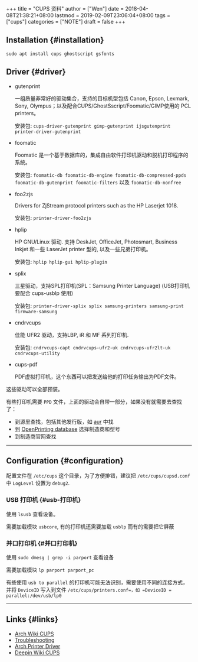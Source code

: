 +++
title = "CUPS 资料"
author = ["Wen"]
date = 2018-04-08T21:38:21+08:00
lastmod = 2019-02-09T23:06:04+08:00
tags = ["cups"]
categories = ["NOTE"]
draft = false
+++

## Installation {#installation}

`sudo apt install cups ghostscript gsfonts`


## Driver {#driver}

-   gutenprint

    一组质量非常好的驱动集合，支持的目标机型包括 Canon, Epson, Lexmark, Sony, Olympus；以及配合CUPS/GhostSscript/Foomatic/GIMP使用的 PCL printers。

    安装包: `cups-driver-gutenprint gimp-gutenprint ijsgutenprint printer-driver-gutenprint`

-   foomatic

    Foomatic 是一个基于数据库的，集成自由软件打印机驱动和脱机打印程序的系统。

    安装包: `foomatic-db foomatic-db-engine foomatic-db-compressed-ppds foomatic-db-gutenprint foomatic-filters` 以及 `foomatic-db-nonfree`

-   foo2zjs

    Drivers for ZjStream protocol printers such as the HP Laserjet 1018.

    安装包: `printer-driver-foo2zjs`

-   hplip

    HP GNU/Linux 驱动. 支持 DeskJet, OfficeJet, Photosmart, Business Inkjet 和一些 LaserJet printer 型的, 以及一些兄弟打印机。

    安装包: `hplip hplip-gui hplip-plugin`

-   splix

    三星驱动，支持SPL打印机(SPL：Samsung Printer Language)  (USB打印机要配合 cups-usblp 使用)

    安装包: `printer-driver-splix splix samsung-printers samsung-print firmware-samsung`

-   cndrvcups

    佳能 UFR2 驱动，支持LBP, iR 和 MF 系列打印机.

    安装包: `cndrvcups-capt cndrvcups-ufr2-uk cndrvcups-ufr2lt-uk cndrvcups-utility`

-   cups-pdf

    PDF虚拟打印机，这个东西可以把发送给他的打印任务输出为PDF文件。

这些驱动可以全部预装。

有些打印机需要 `PPD` 文件，上面的驱动会自带一部分，如果没有就需要去查找了：

-   到源里查找，包括其他发行版，如 [aur](https://wiki.archlinux.org/index.php/AUR) 中找
-   到 [OpenPrinting database](http://www.openprinting.org/printers) 选择制造商和型号
-   到制造商官网查找

---


## Configuration {#configuration}

配置文件在 `/etc/cups` 这个目录，为了方便排错，建议把 `/etc/cups/cupsd.conf` 中 `LogLevel` 设置为 `debug2`.


### USB 打印机 {#usb-打印机}

使用 `lsusb` 查看设备。

需要加载模块 `usbcore`, 有的打印机还需要加载 `usblp` 而有的需要把它屏蔽


### 并口打印机 {#并口打印机}

使用 `sudo dmesg | grep -i parport` 查看设备

需要加载模块 `lp parport parport_pc`

有些使用 `usb to parallel` 的打印机可能无法识别，需要使用不同的连接方式，并将 `DeviceID` 写入到文件 `/etc/cups/printers.conf=，如 =DeviceID = parallel:/dev/usb/lp0`

---


## Links {#links}

-   [Arch Wiki CUPS](https://wiki.archlinux.org/index.php/CUPS)
-   [Troubleshooting](https://wiki.archlinux.org/index.php/CUPS/Troubleshooting)
-   [Arch Printer Driver](https://wiki.archlinux.org/index.php/CUPS/Printer-specific%5Fproblems)
-   [Deepin Wiki CUPS](https://wiki.deepin.org/index.php?title=%E6%89%93%E5%8D%B0%E6%9C%BA)
